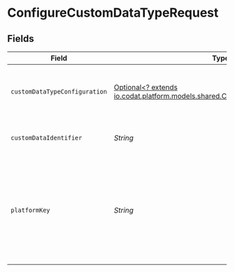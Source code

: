 # ConfigureCustomDataTypeRequest


## Fields

| Field                                                                                                                                                                                                                                                                                                                                                                                      | Type                                                                                                                                                                                                                                                                                                                                                                                       | Required                                                                                                                                                                                                                                                                                                                                                                                   | Description                                                                                                                                                                                                                                                                                                                                                                                | Example                                                                                                                                                                                                                                                                                                                                                                                    |
| ------------------------------------------------------------------------------------------------------------------------------------------------------------------------------------------------------------------------------------------------------------------------------------------------------------------------------------------------------------------------------------------ | ------------------------------------------------------------------------------------------------------------------------------------------------------------------------------------------------------------------------------------------------------------------------------------------------------------------------------------------------------------------------------------------ | ------------------------------------------------------------------------------------------------------------------------------------------------------------------------------------------------------------------------------------------------------------------------------------------------------------------------------------------------------------------------------------------ | ------------------------------------------------------------------------------------------------------------------------------------------------------------------------------------------------------------------------------------------------------------------------------------------------------------------------------------------------------------------------------------------ | ------------------------------------------------------------------------------------------------------------------------------------------------------------------------------------------------------------------------------------------------------------------------------------------------------------------------------------------------------------------------------------------ |
| `customDataTypeConfiguration`                                                                                                                                                                                                                                                                                                                                                              | [Optional<? extends io.codat.platform.models.shared.CustomDataTypeConfiguration>](../../models/shared/CustomDataTypeConfiguration.md)                                                                                                                                                                                                                                                      | :heavy_minus_sign:                                                                                                                                                                                                                                                                                                                                                                         | Custom data type configuration for the specified platform.                                                                                                                                                                                                                                                                                                                                 | {"dataSource":"api/purchaseOrders?$filter=currencyCode eq 'NOK'","requiredData":{"currencyCode":"$[*].currencyCode","id":"$[*].id","number":"$[*].number","orderDate":"$[*].orderDate","totalAmountExcludingTax":"$[*].totalAmountExcludingTax","totalTaxAmount":"$[*].totalTaxAmount","vendorName":"$[*].number"},"keyBy":["$[*].id"],"sourceModifiedDate":["$[*].lastModifiedDateTime"]} |
| `customDataIdentifier`                                                                                                                                                                                                                                                                                                                                                                     | *String*                                                                                                                                                                                                                                                                                                                                                                                   | :heavy_check_mark:                                                                                                                                                                                                                                                                                                                                                                         | Unique identifier for a custom data type.                                                                                                                                                                                                                                                                                                                                                  | DynamicsPurchaseOrders                                                                                                                                                                                                                                                                                                                                                                     |
| `platformKey`                                                                                                                                                                                                                                                                                                                                                                              | *String*                                                                                                                                                                                                                                                                                                                                                                                   | :heavy_check_mark:                                                                                                                                                                                                                                                                                                                                                                         | A unique 4-letter key to represent a platform in each integration. View [accounting](https://docs.codat.io/integrations/accounting/overview#platform-keys), [banking](https://docs.codat.io/integrations/banking/overview#platform-keys), and [commerce](https://docs.codat.io/integrations/commerce/overview#platform-keys) platform keys.                                                | gbol                                                                                                                                                                                                                                                                                                                                                                                       |